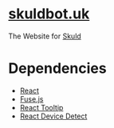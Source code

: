 # [skuldbot.uk](https://skuldbot.uk)

The Website for [Skuld](https://github.com/skuldbot/Skuld)

# Dependencies

- [React](https://reactjs.org/)
- [Fuse.js](https://fusejs.io/)
- [React Tooltip](https://github.com/wwayne/react-tooltip)
- [React Device Detect](https://github.com/duskload/react-device-detect)
